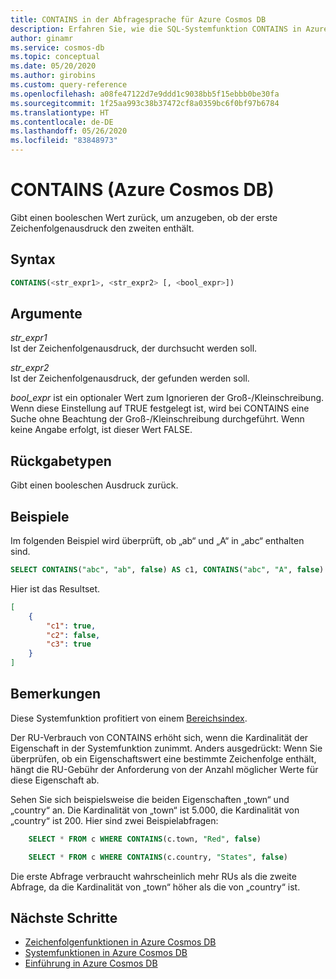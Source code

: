 ```yaml
---
title: CONTAINS in der Abfragesprache für Azure Cosmos DB
description: Erfahren Sie, wie die SQL-Systemfunktion CONTAINS in Azure Cosmos DB einen booleschen Wert zurückgibt, der angibt, ob der erste Zeichenfolgenausdruck den zweiten Ausdruck enthält.
author: ginamr
ms.service: cosmos-db
ms.topic: conceptual
ms.date: 05/20/2020
ms.author: girobins
ms.custom: query-reference
ms.openlocfilehash: a08fe47122d7e9ddd1c9038bb5f15ebbb0be30fa
ms.sourcegitcommit: 1f25aa993c38b37472cf8a0359bc6f0bf97b6784
ms.translationtype: HT
ms.contentlocale: de-DE
ms.lasthandoff: 05/26/2020
ms.locfileid: "83848973"
---
```

# <a name="contains-azure-cosmos-db"></a>CONTAINS (Azure Cosmos DB)

 Gibt einen booleschen Wert zurück, um anzugeben, ob der erste Zeichenfolgenausdruck den zweiten enthält.  
  
## <a name="syntax"></a>Syntax
  
```sql
CONTAINS(<str_expr1>, <str_expr2> [, <bool_expr>])  
```  
  
## <a name="arguments"></a>Argumente
  
*str_expr1*  
   Ist der Zeichenfolgenausdruck, der durchsucht werden soll.  
  
*str_expr2*  
   Ist der Zeichenfolgenausdruck, der gefunden werden soll.  

*bool_expr* ist ein optionaler Wert zum Ignorieren der Groß-/Kleinschreibung. Wenn diese Einstellung auf TRUE festgelegt ist, wird bei CONTAINS eine Suche ohne Beachtung der Groß-/Kleinschreibung durchgeführt. Wenn keine Angabe erfolgt, ist dieser Wert FALSE.
  
## <a name="return-types"></a>Rückgabetypen
  
  Gibt einen booleschen Ausdruck zurück.  
  
## <a name="examples"></a>Beispiele
  
  Im folgenden Beispiel wird überprüft, ob „ab“ und „A“ in „abc“ enthalten sind.  
  
```sql
SELECT CONTAINS("abc", "ab", false) AS c1, CONTAINS("abc", "A", false) AS c2, CONTAINS("abc", "A", true) AS c3
```  
  
 Hier ist das Resultset.  
  
```json
[
    {
        "c1": true,
        "c2": false,
        "c3": true
    }
]
```  

## <a name="remarks"></a>Bemerkungen

Diese Systemfunktion profitiert von einem [Bereichsindex](index-policy.md#includeexclude-strategy).

Der RU-Verbrauch von CONTAINS erhöht sich, wenn die Kardinalität der Eigenschaft in der Systemfunktion zunimmt. Anders ausgedrückt: Wenn Sie überprüfen, ob ein Eigenschaftswert eine bestimmte Zeichenfolge enthält, hängt die RU-Gebühr der Anforderung von der Anzahl möglicher Werte für diese Eigenschaft ab.

Sehen Sie sich beispielsweise die beiden Eigenschaften „town“ und „country“ an. Die Kardinalität von „town“ ist 5.000, die Kardinalität von „country“ ist 200. Hier sind zwei Beispielabfragen:

```sql
    SELECT * FROM c WHERE CONTAINS(c.town, "Red", false)
```

```sql
    SELECT * FROM c WHERE CONTAINS(c.country, "States", false)
```

Die erste Abfrage verbraucht wahrscheinlich mehr RUs als die zweite Abfrage, da die Kardinalität von „town“ höher als die von „country“ ist.

## <a name="next-steps"></a>Nächste Schritte

- [Zeichenfolgenfunktionen in Azure Cosmos DB](sql-query-string-functions.md)
- [Systemfunktionen in Azure Cosmos DB](sql-query-system-functions.md)
- [Einführung in Azure Cosmos DB](introduction.md)
